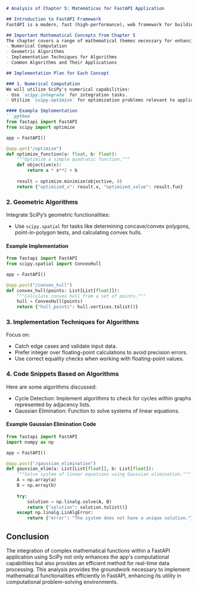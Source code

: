 ```markdown
# Analysis of Chapter 5: Matemáticas for FastAPI Application

## Introduction to FastAPI Framework
FastAPI is a modern, fast (high-performance), web framework for building APIs with Python 3.6+ based on standard Python type hints. It provides robust features for easy integration with data science and mathematical packages like SciPy, ensuring rapid analysis capabilities in web applications.

## Important Mathematical Concepts from Chapter 5
The chapter covers a range of mathematical themes necessary for enhancing API functionalities in FastAPI, particularly focusing on:
- Numerical Computation
- Geometric Algorithms
- Implementation Techniques for Algorithms
- Common Algorithms and Their Applications

## Implementation Plan for Each Concept

### 1. Numerical Computation
We will utilize SciPy's numerical capabilities:
- Use `scipy.integrate` for integration tasks.
- Utilize `scipy.optimize` for optimization problems relevant to applications.

#### Example Implementation
```python
from fastapi import FastAPI
from scipy import optimize

app = FastAPI()

@app.get("/optimize")
def optimize_function(a: float, b: float):
    """Optimize a simple quadratic function."""
    def objective(x):
        return a * x**2 + b
    
    result = optimize.minimize(objective, 0)
    return {"optimized_x": result.x, "optimized_value": result.fun}
```

### 2. Geometric Algorithms
Integrate SciPy’s geometric functionalities:
- Use `scipy.spatial` for tasks like determining concave/convex polygons, point-in-polygon tests, and calculating convex hulls.

#### Example Implementation
```python
from fastapi import FastAPI
from scipy.spatial import ConvexHull

app = FastAPI()

@app.post("/convex_hull")
def convex_hull(points: List[List[float]]):
    """Calculate convex hull from a set of points."""
    hull = ConvexHull(points)
    return {"hull_points": hull.vertices.tolist()}
```

### 3. Implementation Techniques for Algorithms
Focus on:
- Catch edge cases and validate input data.
- Prefer integer over floating-point calculations to avoid precision errors.
- Use correct equality checks when working with floating-point values.

### 4. Code Snippets Based on Algorithms
Here are some algorithms discussed:
- Cycle Detection: Implement algorithms to check for cycles within graphs represented by adjacency lists.
- Gaussian Elimination: Function to solve systems of linear equations.

#### Example Gaussian Elimination Code
```python
from fastapi import FastAPI
import numpy as np

app = FastAPI()

@app.post("/gaussian_elimination")
def gaussian_elim(a: List[List[float]], b: List[float]):
    """Solve system of linear equations using Gaussian elimination."""
    A = np.array(a)
    B = np.array(b)
    
    try:
        solution = np.linalg.solve(A, B)
        return {"solution": solution.tolist()}
    except np.linalg.LinAlgError:
        return {"error": "The system does not have a unique solution."}
```

## Conclusion
The integration of complex mathematical functions within a FastAPI application using SciPy not only enhances the app's computational capabilities but also provides an efficient method for real-time data processing. This analysis provides the groundwork necessary to implement mathematical functionalities efficiently in FastAPI, enhancing its utility in computational problem-solving environments.
```